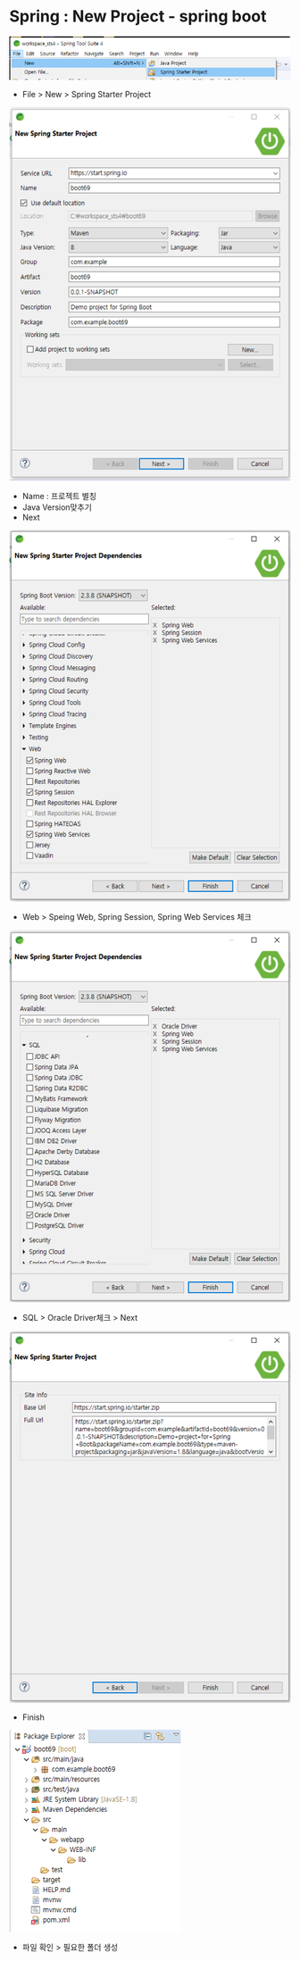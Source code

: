 # Spring : New Project - spring boot

![](../../../.gitbook/assets/spring4.png)

* File &gt; New &gt; Spring Starter Project

![](../../../.gitbook/assets/spring41.png)

* Name : 프로젝트 별칭
* Java Version맞추기
* Next

![](../../../.gitbook/assets/spring42.png)

* Web &gt; Speing Web, Spring Session, Spring Web Services 체크

![](../../../.gitbook/assets/spring43.png)

* SQL &gt; Oracle Driver체크 &gt; Next

![](../../../.gitbook/assets/spring44.png)

* Finish

![](../../../.gitbook/assets/spring45.png)

* 파일 확인 &gt; 필요한 폴더 생성

